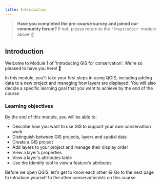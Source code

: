 ```yaml
---
title: Introduction
---
```


> **Have you completed the pre-course survey and joined our community forum?**  If not, please return to the `'Preparation'` module above :point_up:

## Introduction
Welcome to Module 1 of 'Introducing GIS for conservation'.  We're so pleased to have you here!  :green_heart: 

In this module, you'll take your first steps in using QGIS, including adding data to a new project and managing how layers are displayed.  You will also decide a specific learning goal that you want to achieve by the end of the course

### Learning objectives
By the end of this module, you will be able to:
- Describe how you want to use GIS to support your own conservation work
- Distinguish between GIS projects, layers and spatial data
- Create a GIS project
- Add layers to your project and manage their display order
- View a layer’s properties
- View a layer's attributes table
- Use the Identify tool to view a feature's attributes

Before we open QGIS, let's get to know each other  :smiley:  Go to the next page to introduce yourself to the other conservationists on this course 

<!-- 
## Tasks
To achieve this learning objective, complete these tasks:
1. **Introduce yourself** in the community forum, and reply to someone else (**5** minutes)
2. Tell us about your **field data** (**15** minutes)
 -->
